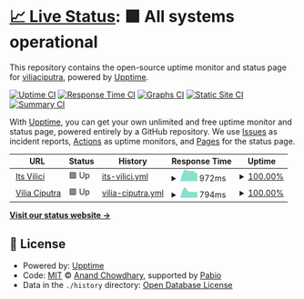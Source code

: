 # [📈 Live Status](https://viliaciputra.github.io): <!--live status--> **🟩 All systems operational**

This repository contains the open-source uptime monitor and status page for [viliaciputra](https://viliaciputra.github.io), powered by [Upptime](https://github.com/upptime/upptime).

[![Uptime CI](https://github.com/viliaciputra/uptime/workflows/Uptime%20CI/badge.svg)](https://github.com/viliaciputra/uptime/actions?query=workflow%3A%22Uptime+CI%22)
[![Response Time CI](https://github.com/viliaciputra/uptime/workflows/Response%20Time%20CI/badge.svg)](https://github.com/viliaciputra/uptime/actions?query=workflow%3A%22Response+Time+CI%22)
[![Graphs CI](https://github.com/viliaciputra/uptime/workflows/Graphs%20CI/badge.svg)](https://github.com/viliaciputra/uptime/actions?query=workflow%3A%22Graphs+CI%22)
[![Static Site CI](https://github.com/viliaciputra/uptime/workflows/Static%20Site%20CI/badge.svg)](https://github.com/viliaciputra/uptime/actions?query=workflow%3A%22Static+Site+CI%22)
[![Summary CI](https://github.com/viliaciputra/uptime/workflows/Summary%20CI/badge.svg)](https://github.com/viliaciputra/uptime/actions?query=workflow%3A%22Summary+CI%22)

With [Upptime](https://upptime.js.org), you can get your own unlimited and free uptime monitor and status page, powered entirely by a GitHub repository. We use [Issues](https://github.com/viliaciputra/uptime/issues) as incident reports, [Actions](https://github.com/viliaciputra/uptime/actions) as uptime monitors, and [Pages](https://viliaciputra.github.io) for the status page.

<!--start: status pages-->
<!-- This summary is generated by Upptime (https://github.com/upptime/upptime) -->
<!-- Do not edit this manually, your changes will be overwritten -->
<!-- prettier-ignore -->
| URL | Status | History | Response Time | Uptime |
| --- | ------ | ------- | ------------- | ------ |
| <img alt="" src="https://icons.duckduckgo.com/ip3/www.itsvilici.com.ico" height="13"> [Its Vilici](https://www.itsvilici.com) | 🟩 Up | [its-vilici.yml](https://github.com/viliaciputra/uptime/commits/HEAD/history/its-vilici.yml) | <details><summary><img alt="Response time graph" src="./graphs/its-vilici/response-time-week.png" height="20"> 972ms</summary><br><a href="https://viliaciputra.github.io/history/its-vilici"><img alt="Response time 972" src="https://img.shields.io/endpoint?url=https%3A%2F%2Fraw.githubusercontent.com%2Fviliaciputra%2Fuptime%2FHEAD%2Fapi%2Fits-vilici%2Fresponse-time.json"></a><br><a href="https://viliaciputra.github.io/history/its-vilici"><img alt="24-hour response time 972" src="https://img.shields.io/endpoint?url=https%3A%2F%2Fraw.githubusercontent.com%2Fviliaciputra%2Fuptime%2FHEAD%2Fapi%2Fits-vilici%2Fresponse-time-day.json"></a><br><a href="https://viliaciputra.github.io/history/its-vilici"><img alt="7-day response time 972" src="https://img.shields.io/endpoint?url=https%3A%2F%2Fraw.githubusercontent.com%2Fviliaciputra%2Fuptime%2FHEAD%2Fapi%2Fits-vilici%2Fresponse-time-week.json"></a><br><a href="https://viliaciputra.github.io/history/its-vilici"><img alt="30-day response time 972" src="https://img.shields.io/endpoint?url=https%3A%2F%2Fraw.githubusercontent.com%2Fviliaciputra%2Fuptime%2FHEAD%2Fapi%2Fits-vilici%2Fresponse-time-month.json"></a><br><a href="https://viliaciputra.github.io/history/its-vilici"><img alt="1-year response time 972" src="https://img.shields.io/endpoint?url=https%3A%2F%2Fraw.githubusercontent.com%2Fviliaciputra%2Fuptime%2FHEAD%2Fapi%2Fits-vilici%2Fresponse-time-year.json"></a></details> | <details><summary><a href="https://viliaciputra.github.io/history/its-vilici">100.00%</a></summary><a href="https://viliaciputra.github.io/history/its-vilici"><img alt="All-time uptime 100.00%" src="https://img.shields.io/endpoint?url=https%3A%2F%2Fraw.githubusercontent.com%2Fviliaciputra%2Fuptime%2FHEAD%2Fapi%2Fits-vilici%2Fuptime.json"></a><br><a href="https://viliaciputra.github.io/history/its-vilici"><img alt="24-hour uptime 100.00%" src="https://img.shields.io/endpoint?url=https%3A%2F%2Fraw.githubusercontent.com%2Fviliaciputra%2Fuptime%2FHEAD%2Fapi%2Fits-vilici%2Fuptime-day.json"></a><br><a href="https://viliaciputra.github.io/history/its-vilici"><img alt="7-day uptime 100.00%" src="https://img.shields.io/endpoint?url=https%3A%2F%2Fraw.githubusercontent.com%2Fviliaciputra%2Fuptime%2FHEAD%2Fapi%2Fits-vilici%2Fuptime-week.json"></a><br><a href="https://viliaciputra.github.io/history/its-vilici"><img alt="30-day uptime 100.00%" src="https://img.shields.io/endpoint?url=https%3A%2F%2Fraw.githubusercontent.com%2Fviliaciputra%2Fuptime%2FHEAD%2Fapi%2Fits-vilici%2Fuptime-month.json"></a><br><a href="https://viliaciputra.github.io/history/its-vilici"><img alt="1-year uptime 100.00%" src="https://img.shields.io/endpoint?url=https%3A%2F%2Fraw.githubusercontent.com%2Fviliaciputra%2Fuptime%2FHEAD%2Fapi%2Fits-vilici%2Fuptime-year.json"></a></details>
| <img alt="" src="https://icons.duckduckgo.com/ip3/viliaciputra.com.ico" height="13"> [Vilia Ciputra](https://viliaciputra.com) | 🟩 Up | [vilia-ciputra.yml](https://github.com/viliaciputra/uptime/commits/HEAD/history/vilia-ciputra.yml) | <details><summary><img alt="Response time graph" src="./graphs/vilia-ciputra/response-time-week.png" height="20"> 794ms</summary><br><a href="https://viliaciputra.github.io/history/vilia-ciputra"><img alt="Response time 794" src="https://img.shields.io/endpoint?url=https%3A%2F%2Fraw.githubusercontent.com%2Fviliaciputra%2Fuptime%2FHEAD%2Fapi%2Fvilia-ciputra%2Fresponse-time.json"></a><br><a href="https://viliaciputra.github.io/history/vilia-ciputra"><img alt="24-hour response time 794" src="https://img.shields.io/endpoint?url=https%3A%2F%2Fraw.githubusercontent.com%2Fviliaciputra%2Fuptime%2FHEAD%2Fapi%2Fvilia-ciputra%2Fresponse-time-day.json"></a><br><a href="https://viliaciputra.github.io/history/vilia-ciputra"><img alt="7-day response time 794" src="https://img.shields.io/endpoint?url=https%3A%2F%2Fraw.githubusercontent.com%2Fviliaciputra%2Fuptime%2FHEAD%2Fapi%2Fvilia-ciputra%2Fresponse-time-week.json"></a><br><a href="https://viliaciputra.github.io/history/vilia-ciputra"><img alt="30-day response time 794" src="https://img.shields.io/endpoint?url=https%3A%2F%2Fraw.githubusercontent.com%2Fviliaciputra%2Fuptime%2FHEAD%2Fapi%2Fvilia-ciputra%2Fresponse-time-month.json"></a><br><a href="https://viliaciputra.github.io/history/vilia-ciputra"><img alt="1-year response time 794" src="https://img.shields.io/endpoint?url=https%3A%2F%2Fraw.githubusercontent.com%2Fviliaciputra%2Fuptime%2FHEAD%2Fapi%2Fvilia-ciputra%2Fresponse-time-year.json"></a></details> | <details><summary><a href="https://viliaciputra.github.io/history/vilia-ciputra">100.00%</a></summary><a href="https://viliaciputra.github.io/history/vilia-ciputra"><img alt="All-time uptime 100.00%" src="https://img.shields.io/endpoint?url=https%3A%2F%2Fraw.githubusercontent.com%2Fviliaciputra%2Fuptime%2FHEAD%2Fapi%2Fvilia-ciputra%2Fuptime.json"></a><br><a href="https://viliaciputra.github.io/history/vilia-ciputra"><img alt="24-hour uptime 100.00%" src="https://img.shields.io/endpoint?url=https%3A%2F%2Fraw.githubusercontent.com%2Fviliaciputra%2Fuptime%2FHEAD%2Fapi%2Fvilia-ciputra%2Fuptime-day.json"></a><br><a href="https://viliaciputra.github.io/history/vilia-ciputra"><img alt="7-day uptime 100.00%" src="https://img.shields.io/endpoint?url=https%3A%2F%2Fraw.githubusercontent.com%2Fviliaciputra%2Fuptime%2FHEAD%2Fapi%2Fvilia-ciputra%2Fuptime-week.json"></a><br><a href="https://viliaciputra.github.io/history/vilia-ciputra"><img alt="30-day uptime 100.00%" src="https://img.shields.io/endpoint?url=https%3A%2F%2Fraw.githubusercontent.com%2Fviliaciputra%2Fuptime%2FHEAD%2Fapi%2Fvilia-ciputra%2Fuptime-month.json"></a><br><a href="https://viliaciputra.github.io/history/vilia-ciputra"><img alt="1-year uptime 100.00%" src="https://img.shields.io/endpoint?url=https%3A%2F%2Fraw.githubusercontent.com%2Fviliaciputra%2Fuptime%2FHEAD%2Fapi%2Fvilia-ciputra%2Fuptime-year.json"></a></details>

<!--end: status pages-->

[**Visit our status website →**](https://viliaciputra.github.io)

## 📄 License

- Powered by: [Upptime](https://github.com/upptime/upptime)
- Code: [MIT](./LICENSE) © [Anand Chowdhary](https://anandchowdhary.com), supported by [Pabio](https://pabio.com)
- Data in the `./history` directory: [Open Database License](https://opendatacommons.org/licenses/odbl/1-0/)
